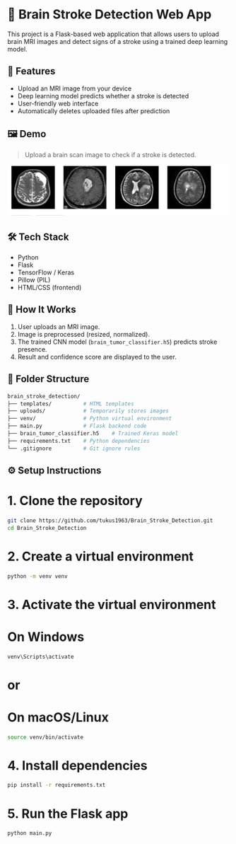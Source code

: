 # 🧠 Brain Stroke Detection Web App

This project is a Flask-based web application that allows users to upload brain MRI images and detect signs of a stroke using a trained deep learning model.

## 🚀 Features

- Upload an MRI image from your device
- Deep learning model predicts whether a stroke is detected
- User-friendly web interface
- Automatically deletes uploaded files after prediction

## 🖼️ Demo

> Upload a brain scan image to check if a stroke is detected.

![Screenshot](Screenshot.png) <!-- You can add a real screenshot later -->

## 🛠️ Tech Stack

- Python
- Flask
- TensorFlow / Keras
- Pillow (PIL)
- HTML/CSS (frontend)

## 🧪 How It Works

1. User uploads an MRI image.
2. Image is preprocessed (resized, normalized).
3. The trained CNN model (`brain_tumor_classifier.h5`) predicts stroke presence.
4. Result and confidence score are displayed to the user.

## 📂 Folder Structure
```bash
brain_stroke_detection/
├── templates/          # HTML templates 
├── uploads/            # Temporarily stores images 
├── venv/               # Python virtual environment
├── main.py             # Flask backend code
├── brain_tumor_classifier.h5    # Trained Keras model
├── requirements.txt    # Python dependencies
└── .gitignore          # Git ignore rules
```
## ⚙️ Setup Instructions
# 1. Clone the repository
```bash
git clone https://github.com/tukus1963/Brain_Stroke_Detection.git
cd Brain_Stroke_Detection
```

# 2. Create a virtual environment
```bash
python -m venv venv
```

# 3. Activate the virtual environment
# On Windows
```bash
venv\Scripts\activate
```
# or
 # On macOS/Linux
```bash
source venv/bin/activate
```   
# 4. Install dependencies
```bash
pip install -r requirements.txt
```
# 5. Run the Flask app
```bash
python main.py
```
